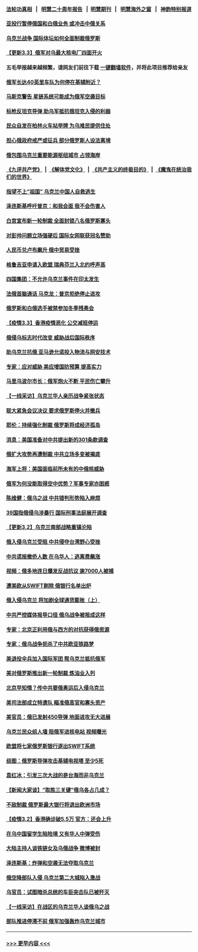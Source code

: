 #### [法轮功真相](https://github.com/gfw-breaker/truth/blob/master/README.md?t=0) &nbsp;&nbsp;|&nbsp;&nbsp; [明慧二十周年报告](https://github.com/gfw-breaker/mh-reports/blob/master/README.md?t=0) &nbsp;&nbsp;|&nbsp;&nbsp;[明慧期刊](https://github.com/gfw-breaker/mh-qikan) &nbsp;&nbsp;|&nbsp;&nbsp; [明慧海外之窗](https://github.com/gfw-breaker/mh-news/blob/master/README.md?t=0) &nbsp;&nbsp;|&nbsp;&nbsp; [神韵特别报道](https://github.com/gfw-breaker/mh-news/blob/master/shenyun.md?t=0)
#### [亚投行暂停俄国和白俄业务 或冲击中俄关系](../pages/nsc418/n13620476.md?t=03041201) 
#### [乌克兰战争 国际体坛如何全面制裁俄罗斯](../pages/nsc418/n13620497.md?t=03041201) 
#### [【更新3.3】俄军对乌最大核电厂四面开火](../pages/nsc418/n13619433.md?t=03041201) 
#### 五毛举报越来越频繁，请网友们前往下载 [一键翻墙软件](https://github.com/gfw-breaker/ssr-accounts)，并将此项目推荐给亲友
#### [俄军长达40英里车队为何停在基辅附近？](../pages/nsc418/n13620173.md?t=03041201) 
#### [马斯克警告 星链系统可能成为俄军空袭目标](../pages/nsc418/n13620161.md?t=03041201) 
#### [标枪反坦克导弹 助乌军抵抗俄坦克入侵的利器](../pages/nsc418/n13620257.md?t=03041201) 
#### [民众自发在柏林火车站举牌 为乌难民提供住处](../pages/nsc418/n13620225.md?t=03041201) 
#### [担心俄政府戒严或征兵 部分俄罗斯人设法离境](../pages/nsc418/n13620171.md?t=03041201) 
#### [俄包围乌克兰重要能源枢纽城市 占领海岸](../pages/nsc418/n13620157.md?t=03041201) 
#### [《九评共产党》](https://github.com/begood0513/9ping.md/blob/master/README.md) &nbsp;|&nbsp; [《解体党文化》](../../../../jtdwh.md/blob/master/README.md)  &nbsp;|&nbsp; [《共产主义的终极目的》](../../../../gczydzjmd.md/blob/master/README.md) &nbsp;|&nbsp; [《魔鬼在统治我们的世界》](../../../../mgztzwmdsj.md/blob/master/README.md) 
#### [指望不上“祖国” 乌克兰中国人自救逃生](../pages/nsc418/n13619916.md?t=03041201) 
#### [泽连斯基呼吁普京：和我会面 我不会伤害人](../pages/nsc418/n13619944.md?t=03041201) 
#### [白宫宣布新一轮制裁 全面封锁八名俄罗斯寡头](../pages/nsc418/n13620050.md?t=03041201) 
#### [对彭帅问题立场强硬后 国际女网联获冠名赞助](../pages/nsc418/n13619836.md?t=03041201) 
#### [人民币兑卢布飙升 俄中贸易受挫](../pages/nsc418/n13619930.md?t=03041201) 
#### [格鲁吉亚申请入欧盟 瑞典芬兰入北约呼声高](../pages/nsc418/n13619940.md?t=03041201) 
#### [四国集团：不允许乌克兰事件在印太发生](../pages/nsc418/n13619911.md?t=03041201) 
#### [法俄首脑通话 马克龙：普京拒绝停止进攻](../pages/nsc418/n13619664.md?t=03041201) 
#### [俄罗斯和白俄选手被禁参加冬季残奥会](../pages/nsc418/n13619260.md?t=03041201) 
#### [【疫情3.3】香港疫情恶化 公交减班停运](../pages/nsc418/n13619007.md?t=03041201) 
#### [俄侵乌标志时代改变 威胁战后国际秩序](../pages/nsc418/n13619595.md?t=03041201) 
#### [助乌克兰抗俄 亚马逊允诺投入物流与网安技术](../pages/nsc418/n13618819.md?t=03041201) 
#### [专家：应对威胁 美应增国防预算 提高实力](../pages/nsc418/n13618976.md?t=03041201) 
#### [马里乌波尔市长：俄军炮火不断 平民伤亡攀升](../pages/nsc418/n13618734.md?t=03041201) 
#### [【一线采访】乌克兰华人亲历战争紧张状态](../pages/nsc418/n13618115.md?t=03041201) 
#### [联大紧急会议决议 要求俄罗斯停火并撤兵](../pages/nsc418/n13618676.md?t=03041201) 
#### [耶伦：持续强化制裁 俄罗斯将成经济孤岛](../pages/nsc418/n13618220.md?t=03041201) 
#### [消息：美国准备对中共提出新的301条款调查](../pages/nsc418/n13617845.md?t=03041201) 
#### [俄扩大攻势再遭制裁 中共立场多变被揭底](../pages/nsc418/n13616977.md?t=03041201) 
#### [海军上将：美国面临前所未有的中俄核威胁](../pages/nsc418/n13617568.md?t=03041201) 
#### [俄军为何没能取得空中优势？军事专家亦困惑](../pages/nsc418/n13617653.md?t=03041201) 
#### [陈维健：俄乌之战 中共错判形势陷入麻烦](../pages/nsc418/n13617614.md?t=03041201) 
#### [39国指俄侵乌涉暴行 国际刑事法庭展开调查](../pages/nsc418/n13617865.md?t=03041201) 
#### [【更新3.2】乌克兰南部战略重镇沦陷](../pages/nsc418/n13616592.md?t=03041201) 
#### [俄入侵乌克兰受阻 中共侵夺台湾野心受挫](../pages/nsc418/n13617309.md?t=03041201) 
#### [中共谎报撤侨人数 在乌华人：逃离费飙涨](../pages/nsc418/n13617858.md?t=03041201) 
#### [视频：俄多地连日爆发反战抗议 逾7000人被捕](../pages/nsc418/n13617308.md?t=03041201) 
#### [遭美欧从SWIFT剔除 俄银行名单出炉](../pages/nsc418/n13617293.md?t=03041201) 
#### [俄入侵乌克兰 将加剧全球通货膨胀（上）](../pages/nsc418/n13617521.md?t=03041201) 
#### [中共严控媒体报导口径 俄乌战争被报成这样](../pages/nsc418/n13617186.md?t=03041201) 
#### [专家：北京正利用俄与西方的对抗获得俄资源](../pages/nsc418/n13617281.md?t=03041201) 
#### [专家：俄乌战争扼杀了中共欧亚铁路梦](../pages/nsc418/n13617137.md?t=03041201) 
#### [美退役伞兵加入国际军团 帮乌克兰抵抗俄军](../pages/nsc418/n13617034.md?t=03041201) 
#### [美对俄罗斯推出新一轮制裁 炼油业入列](../pages/nsc418/n13617083.md?t=03041201) 
#### [北京早知情？传中共要俄奥运后入侵乌克兰](../pages/nsc418/n13617156.md?t=03041201) 
#### [美司法部成立特遣队 瞄准俄高官和寡头资产](../pages/nsc418/n13616980.md?t=03041201) 
#### [美官员：俄已发射450导弹 地面进攻无大进展](../pages/nsc418/n13617019.md?t=03041201) 
#### [乌克兰民众组人墙 阻俄军进核电站 视频曝光](../pages/nsc418/n13617004.md?t=03041201) 
#### [欧盟将七家俄罗斯银行逐出SWIFT系统](../pages/nsc418/n13616911.md?t=03041201) 
#### [组图：俄罗斯导弹攻击基辅电视塔 至少5死](../pages/nsc418/n13615999.md?t=03041201) 
#### [袁红冰：引发三次大战的是台海而非乌克兰](../pages/nsc418/n13616686.md?t=03041201) 
#### [【新闻大家谈】“取胜三关键”俄乌各占几成？](../pages/nsc418/n13616642.md?t=03041201) 
#### [不敌制裁 俄罗斯最大银行将退出欧洲市场](../pages/nsc418/n13616299.md?t=03041201) 
#### [【疫情3.2】香港确诊破5.5万 官方：还会上升](../pages/nsc418/n13616098.md?t=03041201) 
#### [在乌中国留学生陷险境 又有华人中弹受伤](../pages/nsc418/n13616307.md?t=03041201) 
#### [大陆主持人谈铁链女及乌俄战争 微博被封](../pages/nsc418/n13616056.md?t=03041201) 
#### [泽连斯基：炸弹和空袭无法夺取乌克兰](../pages/nsc418/n13615980.md?t=03041201) 
#### [俄空降部队入侵 乌克兰第二大城陷入激战](../pages/nsc418/n13615765.md?t=03041201) 
#### [乌官员：试图暗杀总统的车臣突击队已被歼灭](../pages/nsc418/n13615628.md?t=03041201) 
#### [【一线采访】在战区的乌克兰华人谈俄乌之战](../pages/nsc418/n13615277.md?t=03041201) 
#### [部队推进停滞不前 俄军加强轰炸乌克兰城市](../pages/nsc418/n13615311.md?t=03041201) 

----
#### [ >>> 更早内容 <<< ](../indexes/nsc418-earlier.md)
